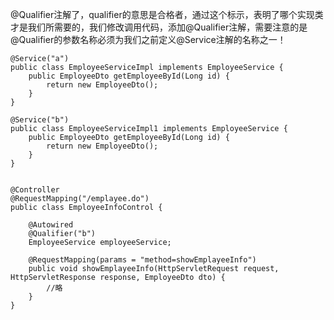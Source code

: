 @Qualifier注解了，qualifier的意思是合格者，通过这个标示，表明了哪个实现类才是我们所需要的，我们修改调用代码，添加@Qualifier注解，需要注意的是@Qualifier的参数名称必须为我们之前定义@Service注解的名称之一！

```
@Service("a")
public class EmployeeServiceImpl implements EmployeeService {
    public EmployeeDto getEmployeeById(Long id) {
        return new EmployeeDto();
    }
}

@Service("b")
public class EmployeeServiceImpl1 implements EmployeeService {
    public EmployeeDto getEmployeeById(Long id) {
        return new EmployeeDto();
    }
}


@Controller
@RequestMapping("/emplayee.do")
public class EmployeeInfoControl {

    @Autowired
    @Qualifier("b")
    EmployeeService employeeService;

    @RequestMapping(params = "method=showEmplayeeInfo")
    public void showEmplayeeInfo(HttpServletRequest request, HttpServletResponse response, EmployeeDto dto) {
        //略
    }
}
```



